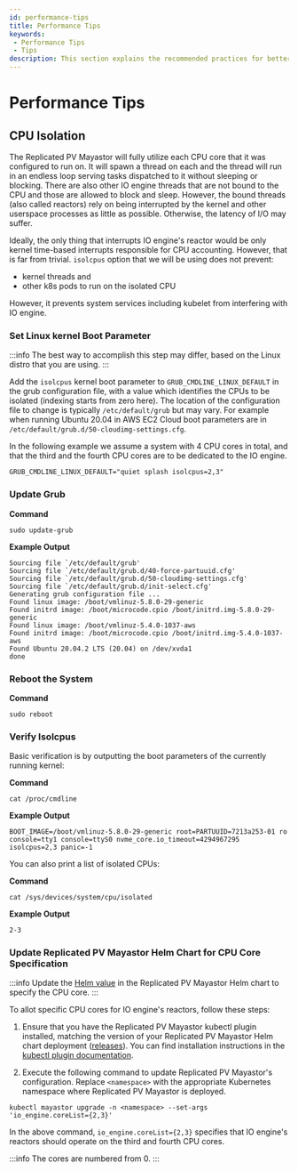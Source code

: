 ```yaml
---
id: performance-tips
title: Performance Tips
keywords:
 - Performance Tips
 - Tips
description: This section explains the recommended practices for better performance.
---
```

# Performance Tips

## CPU Isolation

The Replicated PV Mayastor will fully utilize each CPU core that it was configured to run on. It will spawn a thread on each and the thread will run in an endless loop serving tasks dispatched to it without sleeping or blocking. There are also other IO engine threads that are not bound to the CPU and those are allowed to block and sleep. However, the bound threads \(also called reactors\) rely on being interrupted by the kernel and other userspace processes as little as possible. Otherwise, the latency of I/O may suffer.

Ideally, the only thing that interrupts IO engine's reactor would be only kernel time-based interrupts responsible for CPU accounting. However, that is far from trivial. `isolcpus` option that we will be using does not prevent:

* kernel threads and
* other k8s pods to run on the isolated CPU

However, it prevents system services including kubelet from interfering with IO engine.

### Set Linux kernel Boot Parameter

:::info
The best way to accomplish this step may differ, based on the Linux distro that you are using.
:::

Add the `isolcpus` kernel boot parameter to `GRUB_CMDLINE_LINUX_DEFAULT` in the grub configuration file, with a value which identifies the CPUs to be isolated \(indexing starts from zero here\). The location of the configuration file to change is typically `/etc/default/grub` but may vary. For example when running Ubuntu 20.04 in AWS EC2 Cloud boot parameters are in `/etc/default/grub.d/50-cloudimg-settings.cfg`.

In the following example we assume a system with 4 CPU cores in total, and that the third and the fourth CPU cores are to be dedicated to the IO engine.

```
GRUB_CMDLINE_LINUX_DEFAULT="quiet splash isolcpus=2,3"
```

### Update Grub

**Command**

```
sudo update-grub
```

**Example Output**

```
Sourcing file `/etc/default/grub'
Sourcing file `/etc/default/grub.d/40-force-partuuid.cfg'
Sourcing file `/etc/default/grub.d/50-cloudimg-settings.cfg'
Sourcing file `/etc/default/grub.d/init-select.cfg'
Generating grub configuration file ...
Found linux image: /boot/vmlinuz-5.8.0-29-generic
Found initrd image: /boot/microcode.cpio /boot/initrd.img-5.8.0-29-generic
Found linux image: /boot/vmlinuz-5.4.0-1037-aws
Found initrd image: /boot/microcode.cpio /boot/initrd.img-5.4.0-1037-aws
Found Ubuntu 20.04.2 LTS (20.04) on /dev/xvda1
done
```

### Reboot the System

**Command**

```
sudo reboot
```

### Verify Isolcpus

Basic verification is by outputting the boot parameters of the currently running kernel:

**Command**

```
cat /proc/cmdline
```

**Example Output**
```
BOOT_IMAGE=/boot/vmlinuz-5.8.0-29-generic root=PARTUUID=7213a253-01 ro console=tty1 console=ttyS0 nvme_core.io_timeout=4294967295 isolcpus=2,3 panic=-1
```

You can also print a list of isolated CPUs:

**Command**

```
cat /sys/devices/system/cpu/isolated
```

**Example Output**
```
2-3
```

### Update Replicated PV Mayastor Helm Chart for CPU Core Specification

:::info
Update the [Helm value](https://github.com/openebs/mayastor-extensions/blob/6df062eb5a0864b82dcc709ab4d84a135252fe45/chart/values.yaml#L407) in the Replicated PV Mayastor Helm chart to specify the CPU core.
:::

To allot specific CPU cores for IO engine's reactors, follow these steps:

1. Ensure that you have the Replicated PV Mayastor kubectl plugin installed, matching the version of your Replicated PV Mayastor Helm chart deployment ([releases](https://github.com/openebs/mayastor/releases)). You can find installation instructions in the [kubectl plugin documentation](../advanced-operations/kubectl-plugin.md).

2. Execute the following command to update Replicated PV Mayastor's configuration. Replace `<namespace>` with the appropriate Kubernetes namespace where Replicated PV Mayastor is deployed.

```
kubectl mayastor upgrade -n <namespace> --set-args 'io_engine.coreList={2,3}'
```

In the above command, `io_engine.coreList={2,3}` specifies that IO engine's reactors should operate on the third and fourth CPU cores.

:::info
The cores are numbered from 0.
:::